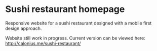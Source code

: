 # Sushi restaurant homepage
Responsive website for a sushi restaurant designed with a mobile first design approach.

Website still work in progress. Current version can be viewed here: http://calonius.me/sushi-restaurant/

